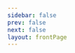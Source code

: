 ```yaml
---
sidebar: false
prev: false
next: false
layout: frontPage
---
```


<fontBox name="Foobar"/>

<fontBox name="Foobar 2"/>

<fontBox name="Foobar 3"/>

<fontBox name="Foobar 4"/>

